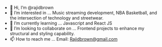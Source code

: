 - 👋 Hi, I’m @rajidbrown
- 👀 I’m interested in ... Music streaming development, NBA Basketball, and the intersection of technology and streetwear.
- 🌱 I’m currently learning ... Javascript and React JS
- 💞️ I’m looking to collaborate on ... Frontend projects to enhance my structural and styling capability.
- 📫 How to reach me ... Email: Rajidbrown@gmail.com

<!---
rajidbrown/rajidbrown is a ✨ special ✨ repository because its `README.md` (this file) appears on your GitHub profile.
You can click the Preview link to take a look at your changes.
--->
